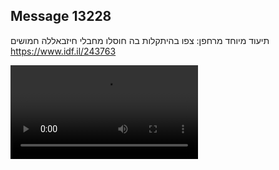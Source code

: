 ## Message 13228

תיעוד מיוחד מרחפן:
צפו בהיתקלות בה חוסלו מחבלי חיזבאללה חמושים
https://www.idf.il/243763

![Video](13228/13228_media.mp4)
